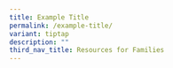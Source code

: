 ```yaml
---
title: Example Title
permalink: /example-title/
variant: tiptap
description: ""
third_nav_title: Resources for Families
---
```

